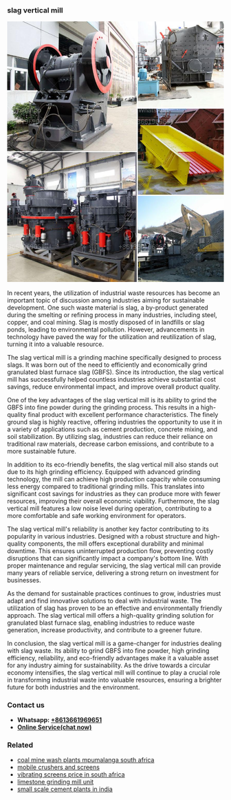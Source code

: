 <h3>slag vertical mill</h3><img src='1708498346.jpg' alt=''><p>In recent years, the utilization of industrial waste resources has become an important topic of discussion among industries aiming for sustainable development. One such waste material is slag, a by-product generated during the smelting or refining process in many industries, including steel, copper, and coal mining. Slag is mostly disposed of in landfills or slag ponds, leading to environmental pollution. However, advancements in technology have paved the way for the utilization and reutilization of slag, turning it into a valuable resource.</p><p>The slag vertical mill is a grinding machine specifically designed to process slags. It was born out of the need to efficiently and economically grind granulated blast furnace slag (GBFS). Since its introduction, the slag vertical mill has successfully helped countless industries achieve substantial cost savings, reduce environmental impact, and improve overall product quality.</p><p>One of the key advantages of the slag vertical mill is its ability to grind the GBFS into fine powder during the grinding process. This results in a high-quality final product with excellent performance characteristics. The finely ground slag is highly reactive, offering industries the opportunity to use it in a variety of applications such as cement production, concrete mixing, and soil stabilization. By utilizing slag, industries can reduce their reliance on traditional raw materials, decrease carbon emissions, and contribute to a more sustainable future.</p><p>In addition to its eco-friendly benefits, the slag vertical mill also stands out due to its high grinding efficiency. Equipped with advanced grinding technology, the mill can achieve high production capacity while consuming less energy compared to traditional grinding mills. This translates into significant cost savings for industries as they can produce more with fewer resources, improving their overall economic viability. Furthermore, the slag vertical mill features a low noise level during operation, contributing to a more comfortable and safe working environment for operators.</p><p>The slag vertical mill's reliability is another key factor contributing to its popularity in various industries. Designed with a robust structure and high-quality components, the mill offers exceptional durability and minimal downtime. This ensures uninterrupted production flow, preventing costly disruptions that can significantly impact a company's bottom line. With proper maintenance and regular servicing, the slag vertical mill can provide many years of reliable service, delivering a strong return on investment for businesses.</p><p>As the demand for sustainable practices continues to grow, industries must adapt and find innovative solutions to deal with industrial waste. The utilization of slag has proven to be an effective and environmentally friendly approach. The slag vertical mill offers a high-quality grinding solution for granulated blast furnace slag, enabling industries to reduce waste generation, increase productivity, and contribute to a greener future.</p><p>In conclusion, the slag vertical mill is a game-changer for industries dealing with slag waste. Its ability to grind GBFS into fine powder, high grinding efficiency, reliability, and eco-friendly advantages make it a valuable asset for any industry aiming for sustainability. As the drive towards a circular economy intensifies, the slag vertical mill will continue to play a crucial role in transforming industrial waste into valuable resources, ensuring a brighter future for both industries and the environment.</p><h3>Contact us</h3><ul><li><strong>Whatsapp:&nbsp;<a href="https://wa.me/8613661969651">+8613661969651</a></strong></li><li><a href="https://swt.shibang-china.com/?git&amp;zhl&amp;slag vertical mill"><strong>Online Service(chat now)</strong></a></li></ul><h3>Related</h3><ul><li><a href='coal mine wash plants mpumalanga south africa.md'>coal mine wash plants mpumalanga south africa</a></li><li><a href='mobile crushers and screens.md'>mobile crushers and screens</a></li><li><a href='vibrating screens price in south africa.md'>vibrating screens price in south africa</a></li><li><a href='limestone grinding mill unit.md'>limestone grinding mill unit</a></li><li><a href='small scale cement plants in india.md'>small scale cement plants in india</a></li></ul>